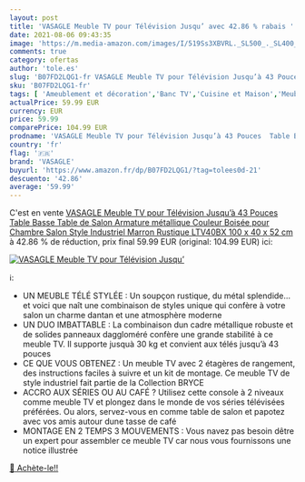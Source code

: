 ```yaml
---
layout: post
title: 'VASAGLE Meuble TV pour Télévision Jusqu’ avec 42.86 % rabais '
date: 2021-08-06 09:43:35
image: 'https://m.media-amazon.com/images/I/519Ss3XBVRL._SL500_._SL400_.jpg'
comments: true
category: ofertas
author: 'tole.es'
slug: 'B07FD2LQG1-fr VASAGLE Meuble TV pour Télévision Jusqu’à 43 Pouces Table...'
sku: 'B07FD2LQG1-fr'
tags: [ 'Ameublement et décoration','Banc TV','Cuisine et Maison','Meubles','Meubles pour audio/vidéo','vasagle', ]
actualPrice: 59.99 EUR
currency: EUR
price: 59.99
comparePrice: 104.99 EUR
prodname: 'VASAGLE Meuble TV pour Télévision Jusqu’à 43 Pouces  Table Basse  Table de Salon  Armature métallique  Couleur Boisée  pour Chambre  Salon  Style Industriel  Marron Rustique LTV40BX 100 x 40 x 52 cm'
country: 'fr'
flag: '🇫🇷'
brand: 'VASAGLE'
buyurl: 'https://www.amazon.fr/dp/B07FD2LQG1/?tag=tolees0d-21'
descuento: '42.86'
average: '59.99'
---
```


C'est en vente [VASAGLE Meuble TV pour Télévision Jusqu’à 43 Pouces  Table Basse  Table de Salon  Armature métallique  Couleur Boisée  pour Chambre  Salon  Style Industriel  Marron Rustique LTV40BX 100 x 40 x 52 cm](https://www.amazon.fr/dp/B07FD2LQG1/?tag=tolees0d-21)  à  42.86 % de réduction, prix final  59.99 EUR (original: 104.99 EUR) ici:

[![VASAGLE Meuble TV pour Télévision Jusqu’](https://m.media-amazon.com/images/I/519Ss3XBVRL._SL500_._SL400_.jpg)](https://www.amazon.fr/dp/B07FD2LQG1/?tag=tolees0d-21)

ℹ️:

- UN MEUBLE TÉLÉ STYLÉE : Un soupçon rustique, du métal splendide… et voici que naît une combinaison de styles unique qui confère à votre salon un charme dantan et une atmosphère moderne
- UN DUO IMBATTABLE : La combinaison dun cadre métallique robuste et de solides panneaux daggloméré confère une grande stabilité à ce meuble TV. Il supporte jusquà 30 kg et convient aux télés jusqu’à 43 pouces
- CE QUE VOUS OBTENEZ : Un meuble TV avec 2 étagères de rangement, des instructions faciles à suivre et un kit de montage. Ce meuble TV de style industriel fait partie de la Collection BRYCE
- ACCRO AUX SÉRIES OU AU CAFÉ ? Utilisez cette console à 2 niveaux comme meuble TV et plongez dans le monde de vos séries télévisées préférées. Ou alors, servez-vous en comme table de salon et papotez avec vos amis autour dune tasse de café
- MONTAGE EN 2 TEMPS 3 MOUVEMENTS : Vous navez pas besoin dêtre un expert pour assembler ce meuble TV car nous vous fournissons une notice illustrée

[🛒 Achète-le!!](https://www.amazon.fr/dp/B07FD2LQG1/?tag=tolees0d-21)
